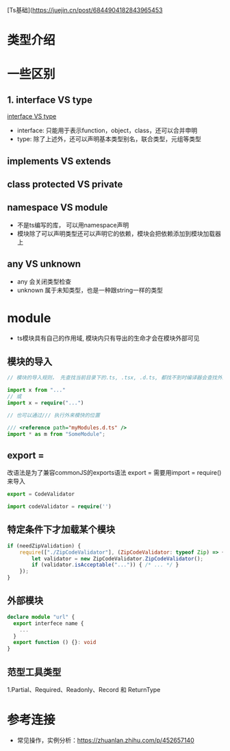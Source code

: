 <!--
 * @Creater: douqiting
 * @Date: 2021-05-28 11:17:23
 * @LastEditTime: 2022-04-07 17:45:32
 * @FilePath: /Typescript/readme.md
-->
[Ts基础](https://juejin.cn/post/6844904182843965453
# 类型介绍
 
# 一些区别
## 1. interface VS type
[interface VS type](https://juejin.cn/post/6844903749501059085)
* interface: 只能用于表示function，object，class，还可以合并申明
* type: 除了上述外，还可以声明基本类型别名，联合类型，元组等类型

## implements VS extends
## class protected VS private

## namespace VS module
* 不是ts编写的库， 可以用namespace声明
* 模块除了可以声明类型还可以声明它的依赖，模块会把依赖添加到模块加载器上

## any VS unknown
* any 会关闭类型检查
* unknown 属于未知类型，也是一种跟string一样的类型

# module
* ts模块具有自己的作用域, 模块内只有导出的生命才会在模块外部可见

## 模块的导入
```ts
// 模块的导入规则， 先查找当前目录下的.ts, .tsx, .d.ts, 都找不到时编译器会查找外部模块声明

import x from "..."
// 或
import x = require("...")
```

```ts
// 也可以通过/// 执行外来模快的位置

/// <reference path="myModules.d.ts" />
import * as m from "SomeModule";
```

## export =
改语法是为了兼容commonJS的exports语法
export = 需要用import = require()来导入
```ts
export = CodeValidator

import codeValidator = require('')
```

## 特定条件下才加载某个模块
```js
if (needZipValidation) {
    require(["./ZipCodeValidator"], (ZipCodeValidator: typeof Zip) => {
        let validator = new ZipCodeValidator.ZipCodeValidator();
        if (validator.isAcceptable("...")) { /* ... */ }
    });
}

```

## 外部模块
```ts
declare module "url" {
  export interfece name {
    ...
  }
  export function () {}: void
}
```


## 范型工具类型
1.Partial、Required、Readonly、Record 和 ReturnType 

# 参考连接
* 常见操作，实例分析：https://zhuanlan.zhihu.com/p/452657140
